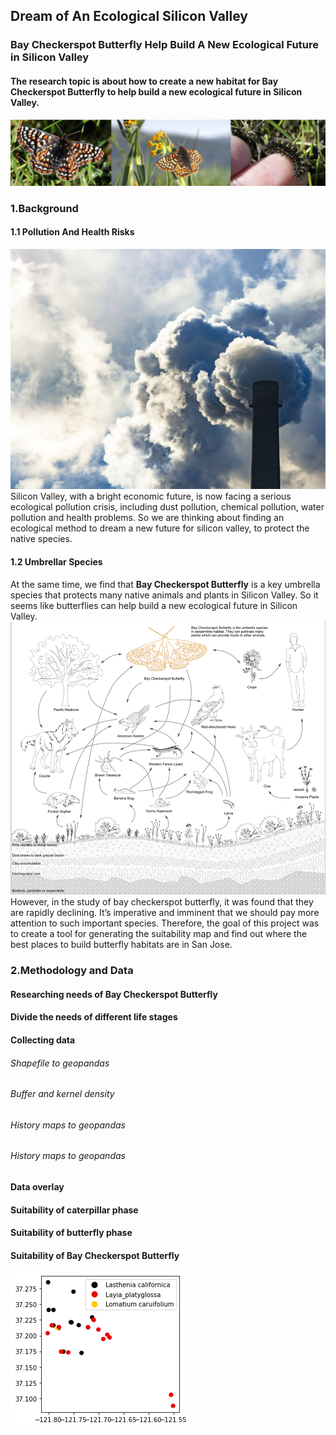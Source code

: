 ## Dream of An Ecological Silicon Valley
### Bay Checkerspot Butterfly Help Build A New Ecological Future in Silicon Valley
#### The research topic is about how to create a new habitat for Bay Checkerspot Butterfly to help build a new ecological future in Silicon Valley.
![](https://raw.githubusercontent.com/sendu123/project_CYPLAN255/gh-pages/drawings/cover.png)

### 1.Background
#### 1.1 Pollution And Health Risks
![](https://raw.githubusercontent.com/sendu123/project_CYPLAN255/gh-pages/drawings/background.png)
Silicon Valley, with a bright economic future, is now facing a serious ecological pollution crisis, including dust pollution, chemical pollution, water pollution and health problems. So we are thinking about finding an ecological method to dream a new future for silicon valley, to protect the native species.

#### 1.2 Umbrellar Species
At the same time, we find that **Bay Checkerspot Butterfly** is a key umbrella species that protects many native animals and plants in Silicon Valley. So it seems like butterflies can help build a new ecological future in Silicon Valley. 
![](https://raw.githubusercontent.com/sendu123/project_CYPLAN255/gh-pages/drawings/umbrella.png)
However, in the study of bay checkerspot butterfly, it was found that they are rapidly declining. It’s imperative and imminent that we should pay more attention to such important species. Therefore, the goal of this project was to create a tool for generating the suitability map and find out where the best places to build butterfly habitats are in San Jose. 

### 2.Methodology and Data
#### Researching needs of Bay Checkerspot Butterfly
#### Divide the needs of different life stages
#### Collecting data
###### Shapefile to geopandas
###### Buffer and kernel density
###### History maps to geopandas
###### History maps to geopandas
#### Data overlay
#### Suitability of caterpillar phase
#### Suitability of butterfly phase
#### Suitability of Bay Checkerspot Butterfly


![](https://raw.githubusercontent.com/sendu123/project_CYPLAN255/gh-pages/drawings/butter%20plant.png)

